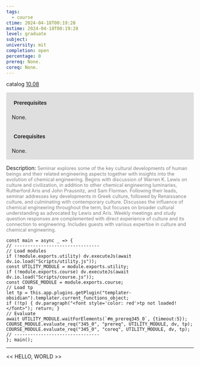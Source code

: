 ```yaml
---
tags:
  - course
ctime: 2024-04-18T00:19:28
mstime: 2024-04-18T00:19:28
level: graduate
subject: 
university: mit
completion: open
percentage: 0
prereq: None.
coreq: None.
---
```


catalog [10.08](http://student.mit.edu/catalog/m10a.html#10.08)

<span style="display: block; padding: 15px; background-color: rgb(100, 100, 100, 0.2);"><font id="m_prereq345_0" style="display: block; font-family: Arial, sans-serif; font-weight: bold; padding: 5px">Prerequisites</font><br><span id="prereq345_0">None.</span></span>
<span style="display: block; padding: 15px; background-color: rgb(100, 100, 100, 0.2);"><font id="m_coreq345_0" style="display: block; font-family: Arial, sans-serif; font-weight: bold; padding: 5px">Corequisites</font><br><span id="coreq345_0">None.</span></span>

<font style="">Description:</font>
<font style="color: grey; font-size: 0.8rem;">Seminar explores some of the key cultural developments of human beings and their related engineering aspects together with insights into the evolution of chemical engineering. Begins with discussion of Warren K. Lewis on culture and civilization, in addition to other chemical engineering luminaries, Rutherford Aris and John Prausnitz, and Sam Florman. Following their leads, seminar addresses key developments in Greek culture, followed by Renaissance culture, and culminating with contemporary culture. Discusses the influence of chemical engineering throughout the term, but focuses on broader cultural understanding as advocated by Lewis and Aris. Weekly meetings and study question responses are complemented with direct experience of culture and its connection to engineering. Includes guests with various expertise in culture and chemical engineering.</font>

```dataviewjs
const main = async _ => {
// --------------------------------
// Load modules
if (!module.exports.utility) dv.executeJs(await dv.io.load("Scripts/utility.js"));
const UTILITY_MODULE = module.exports.utility;
if (!module.exports.course) dv.executeJs(await dv.io.load("Scripts/course.js"));
const COURSE_MODULE = module.exports.course;
// Load tp
let tp = this.app.plugins.getPlugin("templater-obsidian").templater.current_functions_object;
if (!tp) { dv.paragraph("<font style='color: red'>tp not loaded!</font>"); return; }
// Evaluate
await UTILITY_MODULE.waitForElements(`#m_prereq345_0`, {timeout:5});
COURSE_MODULE.evaluate_req("345_0", "prereq", UTILITY_MODULE, dv, tp);
COURSE_MODULE.evaluate_req("345_0", "coreq", UTILITY_MODULE, dv, tp);
// --------------------------------
}; main();
```

---

<< HELLO, WORLD >>
